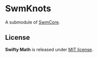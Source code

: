 # SwmKnots

A submodule of [SwmCore](http://github.com/taketo1024/swm-core).

## License
**Swifty Math** is released under [MIT license](LICENSE).
